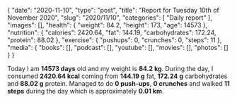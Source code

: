 {
    "date": "2020-11-10",
    "type": "post",
    "title": "Report for Tuesday 10th of November 2020",
    "slug": "2020\/11\/10",
    "categories": [
        "Daily report"
    ],
    "images": [],
    "health": {
        "weight": 84.2,
        "height": 173,
        "age": 14573
    },
    "nutrition": {
        "calories": 2420.64,
        "fat": 144.19,
        "carbohydrates": 172.24,
        "protein": 88.02
    },
    "exercise": {
        "pushups": 0,
        "crunches": 0,
        "steps": 11
    },
    "media": {
        "books": [],
        "podcast": [],
        "youtube": [],
        "movies": [],
        "photos": []
    }
}

Today I am <strong>14573 days</strong> old and my weight is <strong>84.2 kg</strong>. During the day, I consumed <strong>2420.64 kcal</strong> coming from <strong>144.19 g</strong> fat, <strong>172.24 g</strong> carbohydrates and <strong>88.02 g</strong> protein. Managed to do <strong>0 push-ups</strong>, <strong>0 crunches</strong> and walked <strong>11 steps</strong> during the day which is approximately <strong>0.01 km</strong>.